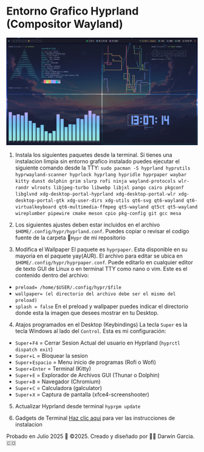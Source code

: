 # Entorno Grafico Hyprland (Compositor Wayland)
![Example Screenshot.](https://raw.githubusercontent.com/darwin-garcia/Arch-Linux-Hyprland/refs/heads/main/Screenshots/Kitty%20Terminal%20Gadgets.png)

1. Instala los siguientes paquetes desde la terminal.
Si tienes una instalacion limpia sin entorno grafico instalado puedes ejecutar el siguiente comando desde la TTY:
`sudo pacman -S hyprland hyprutils hyprwayland-scanner hyprlock hyprlang hypridle hyprpaper waybar kitty dunst dolphin
grim slurp rofi ninja wayland-protocols wlr-randr wlroots
libjpeg-turbo libwebp libjxl pango cairo pkgconf  libglvnd
xdg-desktop-portal-hyprland xdg-desktop-portal-wlr xdg-desktop-portal-gtk
xdg-user-dirs xdg-utils
qt6-svg qt6-wayland qt6-virtualkeyboard qt6-multimedia-ffmpeg qt5-wayland qt5ct qt5-wayland
wireplumber pipewire cmake meson cpio pkg-config git gcc mesa `

3. Los siguientes ajustes deben estar incluidos en el archivo `$HOME/.config/hypr/hyprland.conf`. Puedes copiar o revisar el codigo fuente de la carpeta 📁`Hypr` de mi repositorio

4. Modifica el Wallpaper
El paquete es `hyprpaper`. Esta disponible en su mayoria en el paquete yay(AUR). El archivo para editar se ubica en `$HOME/.config/hypr/hyprpaper.conf`. Puede editarlo en cualquier editor de texto GUI de Linux o en terminal TTY como nano o vim. Este es el contenido dentro del archivo:
* `preload= /home/$USER/.config/hypr/$file`
* `wallpaper= (el directorio del archivo debe ser el mismo del preload)`
* `splash = false`
En el preload y wallpaper puedes indicar el directorio donde esta la imagen que desees mostrar en tu Desktop.

4. Atajos programados en el Desktop (Keybindings)
La tecla `Super` es la tecla Windows al lado del `Control`.
Esta es mi configuración: 
* `Super`+`F4` = Cerrar Sesion Actual del usuario en Hyprland (`hyprctl dispatch exit`)
* `Super`+`L` = Bloquear la sesion
* `Super`+`Espacio` = Menu inicio de programas (Rofi o Wofi) 
* `Super`+`Enter` = Terminal (Kitty)
* `Super`+`E` = Explorador de Archivos GUI (Thunar o Dolphin)
* `Super`+`B` = Navegador (Chromium)
* `Super`+`C` = Calculadora (galculator)
* `Super`+`X` = Captura de pantalla (xfce4-screenshooter) 

5. Actualizar Hyprland desde terminal
`hyprpm update`

6. Gadgets de Terminal
[Haz clic aqui](https://github.com/darwin-garcia/Arch-Linux-Hyprland/blob/main/Instrucciones/Add-ons/readme.md) para ver las instrucciones de instalacion

Probado en Julio 2025
🎯 ©2025. Creado y diseñado por 👨‍💻 Darwin Garcia. 🇨🇴
